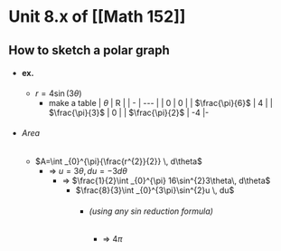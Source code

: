 # Unit 8.x of [[Math 152]]

## How to sketch a polar graph
- #### ex.
	- $r=4\sin(3\theta)$
		- make a table
| $\theta$  | R   |
| - | --- |
| 0 | 0   |
| $\frac{\pi}{6}$ | 4   |
| $\frac{\pi}{3}$ | 0   |
| $\frac{\pi}{2}$ | -4  |-
- ###### Area
	- $A=\int _{0}^{\pi}{\frac{r^{2}}{2}} \, d\theta$
		- => $u=3\theta,du=-3d\theta$
			- => $\frac{1}{2}\int _{0}^{\pi} 16\sin^{2}3\theta\, d\theta$
				- $\frac{8}{3}\int _{0}^{3\pi}\sin^{2}u \, du$
					- ###### (using any sin reduction formula)
						- => $4\pi$


